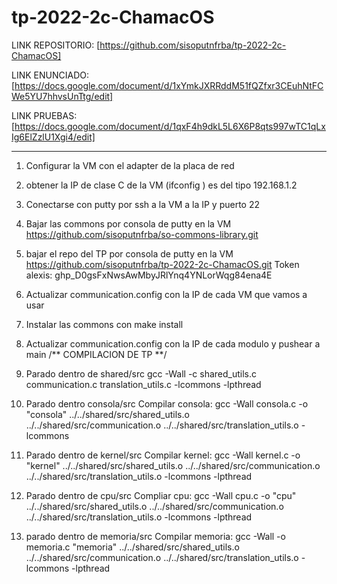 # tp-2022-2c-ChamacOS

LINK REPOSITORIO:
[https://github.com/sisoputnfrba/tp-2022-2c-ChamacOS] 

LINK ENUNCIADO:
[https://docs.google.com/document/d/1xYmkJXRRddM51fQZfxr3CEuhNtFCWe5YU7hhvsUnTtg/edit]

LINK PRUEBAS:
[https://docs.google.com/document/d/1qxF4h9dkL5L6X6P8qts997wTC1qLxIg6ElZzlU1Xgi4/edit]

---
1. Configurar la VM con el adapter de la placa de red
2. obtener la IP de clase C de la VM (ifconfig ) es del tipo 192.168.1.2
3. Conectarse con putty por ssh a la VM a la IP y puerto 22
4. Bajar las commons por consola de putty en la VM https://github.com/sisoputnfrba/so-commons-library.git
5. bajar el repo del TP por consola de putty en la VM https://github.com/sisoputnfrba/tp-2022-2c-ChamacOS.git
   Token alexis: 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
6. Actualizar communication.config con la IP de cada VM que vamos a usar
7. Instalar las commons con make install 
8. Actualizar communication.config con la IP de cada modulo y pushear a main
/** COMPILACION DE TP **/

9. Parado dentro de shared/src gcc -Wall -c shared_utils.c communication.c translation_utils.c -lcommons -lpthread
9. Parado dentro consola/src Compilar consola: gcc -Wall consola.c -o "consola" ../../shared/src/shared_utils.o ../../shared/src/communication.o ../../shared/src/translation_utils.o -lcommons
10. Parado dentro de kernel/src Compilar kernel: gcc -Wall kernel.c -o "kernel" ../../shared/src/shared_utils.o ../../shared/src/communication.o ../../shared/src/translation_utils.o -lcommons -lpthread
11. Parado dentro de cpu/src Compliar cpu: gcc -Wall cpu.c -o "cpu" ../../shared/src/shared_utils.o ../../shared/src/communication.o ../../shared/src/translation_utils.o -lcommons -lpthread
12. parado dentro de memoria/src Compilar memoria: gcc -Wall -o memoria.c  "memoria" ../../shared/src/shared_utils.o ../../shared/src/communication.o ../../shared/src/translation_utils.o -lcommons -lpthread



